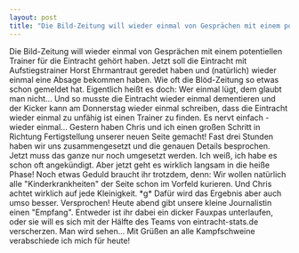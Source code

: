```yaml
---
layout: post
title: "Die Bild-Zeitung will wieder einmal von Gesprächen mit einem potentiellen Trainer für die Eintracht gehört haben."
---
```


Die Bild-Zeitung will wieder einmal von Gesprächen mit einem potentiellen Trainer für die Eintracht gehört haben. Jetzt soll die Eintracht mit Aufstiegstrainer Horst Ehrmantraut geredet haben und (natürlich) wieder einmal eine Absage bekommen haben. Wie oft die Blöd-Zeitung so etwas schon gemeldet hat. Eigentlich heißt es doch: Wer einmal lügt, dem glaubt man nicht... Und so musste die Eintracht wieder einmal dementieren und der Kicker kann am Donnerstag wieder einmal schreiben, dass die Eintracht wieder einmal zu unfähig ist einen Trainer zu finden. Es nervt einfach - wieder einmal... Gestern haben Chris und ich einen großen Schritt in Richtung Fertigstellung unserer neuen Seite gemacht! Fast drei Stunden haben wir uns zusammengesetzt und die genauen Details besprochen. Jetzt muss das ganze nur noch umgesetzt werden. Ich weiß, ich habe es schon oft angekündigt. Aber jetzt geht es wirklich langsam in die heiße Phase! Noch etwas Geduld braucht ihr trotzdem, denn: Wir wollen natürlich alle "Kinderkrankheiten" der Seite schon im Vorfeld kurieren. Und Chris achtet wirklich auf jede Kleinigkeit. \*g\* Dafür wird das Ergebnis aber auch umso besser. Versprochen! Heute abend gibt unsere kleine Journalistin einen "Empfang". Entweder ist ihr dabei ein dicker Fauxpas unterlaufen, oder sie will es sich mit der Hälfte des Teams von eintracht-stats.de verscherzen. Man wird sehen... Mit Grüßen an alle Kampfschweine verabschiede ich mich für heute!
